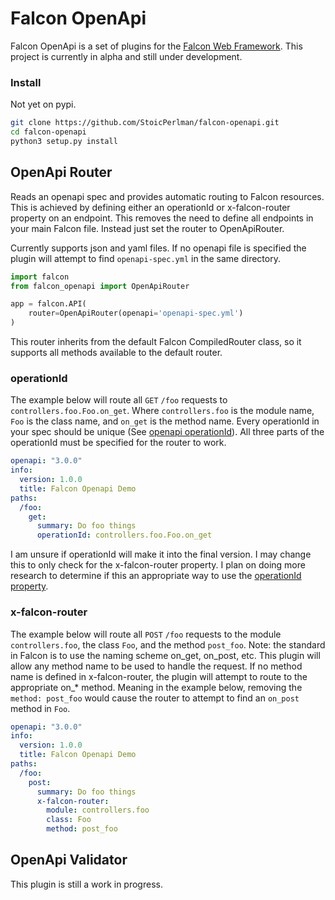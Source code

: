 # Falcon OpenApi

Falcon OpenApi is a set of plugins for the [Falcon Web Framework](https://github.com/falconry/falcon). This project is currently in alpha and still under development.

### Install

Not yet on pypi.

```bash
git clone https://github.com/StoicPerlman/falcon-openapi.git
cd falcon-openapi
python3 setup.py install
```

## OpenApi Router

Reads an openapi spec and provides automatic routing to Falcon resources. This is achieved by defining either an operationId or x-falcon-router property on an endpoint. This removes the need to define all endpoints in your main Falcon file. Instead just set the router to OpenApiRouter.

Currently supports json and yaml files. If no openapi file is specified the plugin will attempt to find `openapi-spec.yml` in the same directory.

```python
import falcon
from falcon_openapi import OpenApiRouter

app = falcon.API(
    router=OpenApiRouter(openapi='openapi-spec.yml')
)
```

This router inherits from the default Falcon CompiledRouter class, so it supports all methods available to the default router.

### operationId

The example below will route all `GET` `/foo` requests to `controllers.foo.Foo.on_get`. Where `controllers.foo` is the module name, `Foo` is the class name, and `on_get` is the method name. Every operationId in your spec should be unique (See [openapi operationId](https://github.com/OAI/OpenAPI-Specification/blob/master/versions/3.0.0.md#operationObject)). All three parts of the operationId must be specified for the router to work.

```yaml
openapi: "3.0.0"
info:
  version: 1.0.0
  title: Falcon Openapi Demo
paths:
  /foo:
    get:
      summary: Do foo things
      operationId: controllers.foo.Foo.on_get
```

I am unsure if operationId will make it into the final version. I may change this to only check for the x-falcon-router property. I plan on doing more research to determine if this an appropriate way to use the [operationId property](https://github.com/OAI/OpenAPI-Specification/blob/master/versions/3.0.0.md#operationObject).

### x-falcon-router

The example below will route all `POST` `/foo` requests to the module `controllers.foo`, the class `Foo`, and the method `post_foo`. Note: the standard in Falcon is to use the naming scheme on_get, on_post, etc. This plugin will allow any method name to be used to handle the request. If no method name is defined in x-falcon-router, the plugin will attempt to route to the appropriate on_* method. Meaning in the example below, removing the `method: post_foo` would cause the router to attempt to find an `on_post` method in `Foo`.

```yaml
openapi: "3.0.0"
info:
  version: 1.0.0
  title: Falcon Openapi Demo
paths:
  /foo:
    post:
      summary: Do foo things
      x-falcon-router:
        module: controllers.foo
        class: Foo
        method: post_foo
```
## OpenApi Validator

This plugin is still a work in progress.
